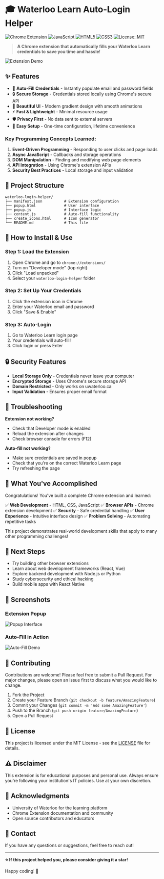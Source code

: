 # 🎓 Waterloo Learn Auto-Login Helper

[![Chrome Extension](https://img.shields.io/badge/Chrome-Extension-blue?style=flat-square&logo=google-chrome)](https://developer.chrome.com/docs/extensions/)
[![JavaScript](https://img.shields.io/badge/JavaScript-ES6+-yellow?style=flat-square&logo=javascript)](https://developer.mozilla.org/en-US/docs/Web/JavaScript)
[![HTML5](https://img.shields.io/badge/HTML5-orange?style=flat-square&logo=html5)](https://developer.mozilla.org/en-US/docs/Web/HTML)
[![CSS3](https://img.shields.io/badge/CSS3-blue?style=flat-square&logo=css3)](https://developer.mozilla.org/en-US/docs/Web/CSS)
[![License: MIT](https://img.shields.io/badge/License-MIT-green.svg?style=flat-square)](https://opensource.org/licenses/MIT)

> **A Chrome extension that automatically fills your Waterloo Learn credentials to save you time and hassle!**

![Extension Demo](https://via.placeholder.com/600x300/667eea/ffffff?text=🎓+Auto-Login+Demo)

## ✨ Features

- 🚀 **Auto-Fill Credentials** - Instantly populate email and password fields
- 🔒 **Secure Storage** - Credentials stored locally using Chrome's secure API
- 🎨 **Beautiful UI** - Modern gradient design with smooth animations
- ⚡ **Fast & Lightweight** - Minimal resource usage
- 🛡️ **Privacy First** - No data sent to external servers
- 🔧 **Easy Setup** - One-time configuration, lifetime convenience



### **Key Programming Concepts Learned:**
1. **Event-Driven Programming** - Responding to user clicks and page loads
2. **Async JavaScript** - Callbacks and storage operations
3. **DOM Manipulation** - Finding and modifying web page elements
4. **API Integration** - Using Chrome's extension APIs
5. **Security Best Practices** - Local storage and input validation

## 📁 Project Structure

```
waterloo-login-helper/
├── manifest.json          # Extension configuration
├── popup.html             # User interface
├── popup.js               # Interface logic
├── content.js             # Auto-fill functionality
├── create_icons.html      # Icon generator
└── README.md              # This file
```

## 🔧 How to Install & Use

### Step 1: Load the Extension
1. Open Chrome and go to `chrome://extensions/`
2. Turn on "Developer mode" (top right)
3. Click "Load unpacked"
4. Select your `waterloo-login-helper` folder

### Step 2: Set Up Your Credentials
1. Click the extension icon in Chrome
2. Enter your Waterloo email and password
3. Click "Save & Enable"

### Step 3: Auto-Login
1. Go to Waterloo Learn login page
2. Your credentials will auto-fill!
3. Click login or press Enter

## 🔒 Security Features

- **Local Storage Only** - Credentials never leave your computer
- **Encrypted Storage** - Uses Chrome's secure storage API
- **Domain Restricted** - Only works on uwaterloo.ca
- **Input Validation** - Ensures proper email format



## 🐛 Troubleshooting

**Extension not working?**
- Check that Developer mode is enabled
- Reload the extension after changes
- Check browser console for errors (F12)

**Auto-fill not working?**
- Make sure credentials are saved in popup
- Check that you're on the correct Waterloo Learn page
- Try refreshing the page

## 🧠 What You've Accomplished

Congratulations! You've built a complete Chrome extension and learned:

✅ **Web Development** - HTML, CSS, JavaScript
✅ **Browser APIs** - Chrome extension development
✅ **Security** - Safe credential handling
✅ **User Experience** - Intuitive interface design
✅ **Problem Solving** - Automating repetitive tasks

This project demonstrates real-world development skills that apply to many other programming challenges!

## 🚀 Next Steps

- Try building other browser extensions
- Learn about web development frameworks (React, Vue)
- Explore backend development with Node.js or Python
- Study cybersecurity and ethical hacking
- Build mobile apps with React Native

## 📸 Screenshots

### Extension Popup
![Popup Interface](https://via.placeholder.com/300x400/667eea/ffffff?text=🎓+Beautiful+Popup+UI)

### Auto-Fill in Action
![Auto-Fill Demo](https://via.placeholder.com/600x400/4CAF50/ffffff?text=✨+Auto-Fill+Working)

## 🤝 Contributing

Contributions are welcome! Please feel free to submit a Pull Request. For major changes, please open an issue first to discuss what you would like to change.

1. Fork the Project
2. Create your Feature Branch (`git checkout -b feature/AmazingFeature`)
3. Commit your Changes (`git commit -m 'Add some AmazingFeature'`)
4. Push to the Branch (`git push origin feature/AmazingFeature`)
5. Open a Pull Request

## 📝 License

This project is licensed under the MIT License - see the [LICENSE](LICENSE) file for details.

## ⚠️ Disclaimer

This extension is for educational purposes and personal use. Always ensure you're following your institution's IT policies. Use at your own discretion.

## 🙏 Acknowledgments

- University of Waterloo for the learning platform
- Chrome Extension documentation and community
- Open source contributors and educators

## 📧 Contact

If you have any questions or suggestions, feel free to reach out!

---

**⭐ If this project helped you, please consider giving it a star!**

Happy coding! 🎉
